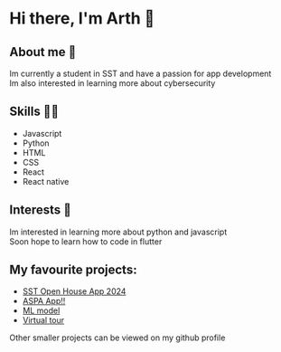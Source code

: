 # Hi there, I'm Arth 👋

## About me 🚀
Im currently a student in SST and have a passion for app development  
Im also interested in learning more about cybersecurity 

## Skills 🧑‍💻
- Javascript
- Python
- HTML
- CSS
- React
- React native

## Interests 🤔
Im interested in learning more about python and javascript  
Soon hope to learn how to code in flutter  

## My favourite projects: 
- [SST Open House App 2024](https://github.com/sst-inc/openhouseapp2024)
- [ASPA App!!](https://github.com/MONKE-source/aspa)
- [ML model](https://github.com/tedydevmac/S3T3CPPT)
- [Virtual tour](https://github.com/tedydevmac/virtualtour)

Other smaller projects can be viewed on my github profile
